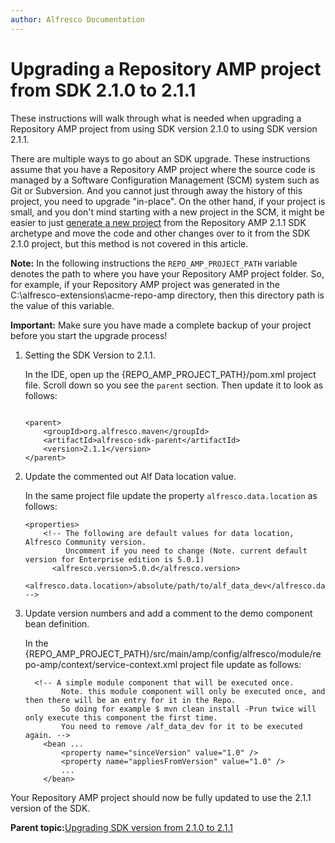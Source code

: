 ```yaml
---
author: Alfresco Documentation
---
```


# Upgrading a Repository AMP project from SDK 2.1.0 to 2.1.1

These instructions will walk through what is needed when upgrading a Repository AMP project from using SDK version 2.1.0 to using SDK version 2.1.1.

There are multiple ways to go about an SDK upgrade. These instructions assume that you have a Repository AMP project where the source code is managed by a Software Configuration Management \(SCM\) system such as Git or Subversion. And you cannot just through away the history of this project, you need to upgrade "in-place". On the other hand, if your project is small, and you don't mind starting with a new project in the SCM, it might be easier to just [generate a new project](alfresco-sdk-tutorials-amp-archetype.md) from the Repository AMP 2.1.1 SDK archetype and move the code and other changes over to it from the SDK 2.1.0 project, but this method is not covered in this article.

**Note:** In the following instructions the `REPO_AMP_PROJECT_PATH` variable denotes the path to where you have your Repository AMP project folder. So, for example, if your Repository AMP project was generated in the C:\\alfresco-extensions\\acme-repo-amp directory, then this directory path is the value of this variable.

**Important:** Make sure you have made a complete backup of your project before you start the upgrade process!

1.  Setting the SDK Version to 2.1.1.

    In the IDE, open up the \{REPO\_AMP\_PROJECT\_PATH\}/pom.xml project file. Scroll down so you see the `parent` section. Then update it to look as follows:

    ```
    
    <parent>
        <groupId>org.alfresco.maven</groupId>
        <artifactId>alfresco-sdk-parent</artifactId>
        <version>2.1.1</version>
    </parent> 
    ```

2.  Update the commented out Alf Data location value.

    In the same project file update the property `alfresco.data.location` as follows:

    ```
    <properties>
        <!-- The following are default values for data location, Alfresco Community version.
             Uncomment if you need to change (Note. current default version for Enterprise edition is 5.0.1)
          <alfresco.version>5.0.d</alfresco.version>
          <alfresco.data.location>/absolute/path/to/alf_data_dev</alfresco.data.location> -->
    ```

3.  Update version numbers and add a comment to the demo component bean definition.

    In the \{REPO\_AMP\_PROJECT\_PATH\}/src/main/amp/config/alfresco/module/repo-amp/context/service-context.xml project file update as follows:

    ```
      <!-- A simple module component that will be executed once.
            Note. this module component will only be executed once, and then there will be an entry for it in the Repo.
            So doing for example $ mvn clean install -Prun twice will only execute this component the first time.
            You need to remove /alf_data_dev for it to be executed again. -->
        <bean ...
            <property name="sinceVersion" value="1.0" />
            <property name="appliesFromVersion" value="1.0" />
            ...
        </bean>
    ```


Your Repository AMP project should now be fully updated to use the 2.1.1 version of the SDK.

**Parent topic:**[Upgrading SDK version from 2.1.0 to 2.1.1](../concepts/alfresco-sdk-upgrading-sdkversion-210-211.md)

